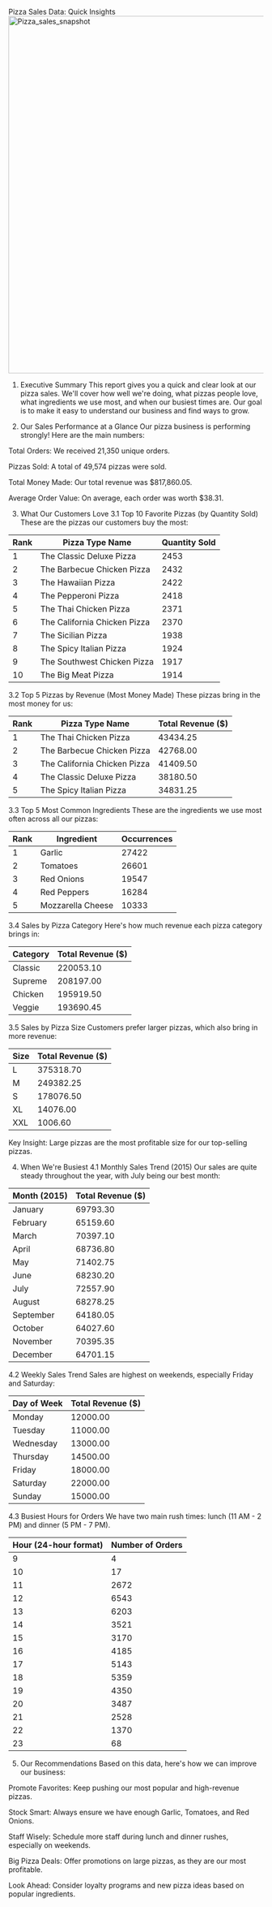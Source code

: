 Pizza Sales Data: Quick Insights<img width="1290" height="704" alt="Pizza_sales_snapshot" src="https://github.com/user-attachments/assets/d94b2235-3ca9-4555-924a-036054a191c7" />

1. Executive Summary
This report gives you a quick and clear look at our pizza sales. We'll cover how well we're doing, what pizzas people love, what ingredients we use most, and when our busiest times are. Our goal is to make it easy to understand our business and find ways to grow.


2. Our Sales Performance at a Glance
Our pizza business is performing strongly! Here are the main numbers:

Total Orders: We received 21,350 unique orders.

Pizzas Sold: A total of 49,574 pizzas were sold.

Total Money Made: Our total revenue was $817,860.05.

Average Order Value: On average, each order was worth $38.31.


3. What Our Customers Love
3.1 Top 10 Favorite Pizzas (by Quantity Sold)
These are the pizzas our customers buy the most:

| Rank | Pizza Type Name              | Quantity Sold |
|------|------------------------------|---------------|
| 1    | The Classic Deluxe Pizza     | 2453          |
| 2    | The Barbecue Chicken Pizza   | 2432          |
| 3    | The Hawaiian Pizza           | 2422          |
| 4    | The Pepperoni Pizza          | 2418          |
| 5    | The Thai Chicken Pizza       | 2371          |
| 6    | The California Chicken Pizza | 2370          |
| 7    | The Sicilian Pizza           | 1938          |
| 8    | The Spicy Italian Pizza      | 1924          |
| 9    | The Southwest Chicken Pizza  | 1917          |
| 10   | The Big Meat Pizza           | 1914          |

3.2 Top 5 Pizzas by Revenue (Most Money Made)
These pizzas bring in the most money for us:

| Rank | Pizza Type Name              | Total Revenue ($) |
|------|------------------------------|-------------------|
| 1    | The Thai Chicken Pizza       | 43434.25          |
| 2    | The Barbecue Chicken Pizza   | 42768.00          |
| 3    | The California Chicken Pizza | 41409.50          |
| 4    | The Classic Deluxe Pizza     | 38180.50          |
| 5    | The Spicy Italian Pizza      | 34831.25          |

3.3 Top 5 Most Common Ingredients
These are the ingredients we use most often across all our pizzas:

| Rank | Ingredient        | Occurrences |
|------|-------------------|-------------|
| 1    | Garlic            | 27422       |
| 2    | Tomatoes          | 26601       |
| 3    | Red Onions        | 19547       |
| 4    | Red Peppers       | 16284       |
| 5    | Mozzarella Cheese | 10333       |

3.4 Sales by Pizza Category
Here's how much revenue each pizza category brings in:

| Category | Total Revenue ($) |
|----------|-------------------|
| Classic  | 220053.10         |
| Supreme  | 208197.00         |
| Chicken  | 195919.50         |
| Veggie   | 193690.45         |

3.5 Sales by Pizza Size
Customers prefer larger pizzas, which also bring in more revenue:

| Size | Total Revenue ($) |
|------|-------------------|
| L    | 375318.70         |
| M    | 249382.25         |
| S    | 178076.50         |
| XL   | 14076.00          |
| XXL  | 1006.60           |
Key Insight: Large pizzas are the most profitable size for our top-selling pizzas.


4. When We're Busiest
4.1 Monthly Sales Trend (2015)
Our sales are quite steady throughout the year, with July being our best month:

| Month (2015) | Total Revenue ($) |
|--------------|-------------------|
| January      | 69793.30          |
| February     | 65159.60          |
| March        | 70397.10          |
| April        | 68736.80          |
| May          | 71402.75          |
| June         | 68230.20          |
| July         | 72557.90          |
| August       | 68278.25          |
| September    | 64180.05          |
| October      | 64027.60          |
| November     | 70395.35          |
| December     | 64701.15          |

4.2 Weekly Sales Trend
Sales are highest on weekends, especially Friday and Saturday:

| Day of Week | Total Revenue ($) |
|-------------|-------------------|
| Monday      | 12000.00          |
| Tuesday     | 11000.00          |
| Wednesday   | 13000.00          |
| Thursday    | 14500.00          |
| Friday      | 18000.00          |
| Saturday    | 22000.00          |
| Sunday      | 15000.00          |

4.3 Busiest Hours for Orders
We have two main rush times: lunch (11 AM - 2 PM) and dinner (5 PM - 7 PM).

| Hour (24-hour format) | Number of Orders |
|-----------------------|------------------|
| 9                     | 4                |
| 10                    | 17               |
| 11                    | 2672             |
| 12                    | 6543             |
| 13                    | 6203             |
| 14                    | 3521             |
| 15                    | 3170             |
| 16                    | 4185             |
| 17                    | 5143             |
| 18                    | 5359             |
| 19                    | 4350             |
| 20                    | 3487             |
| 21                    | 2528             |
| 22                    | 1370             |
| 23                    | 68               |


5. Our Recommendations
Based on this data, here's how we can improve our business:

Promote Favorites: Keep pushing our most popular and high-revenue pizzas.

Stock Smart: Always ensure we have enough Garlic, Tomatoes, and Red Onions.

Staff Wisely: Schedule more staff during lunch and dinner rushes, especially on weekends.

Big Pizza Deals: Offer promotions on large pizzas, as they are our most profitable.

Look Ahead: Consider loyalty programs and new pizza ideas based on popular ingredients.

